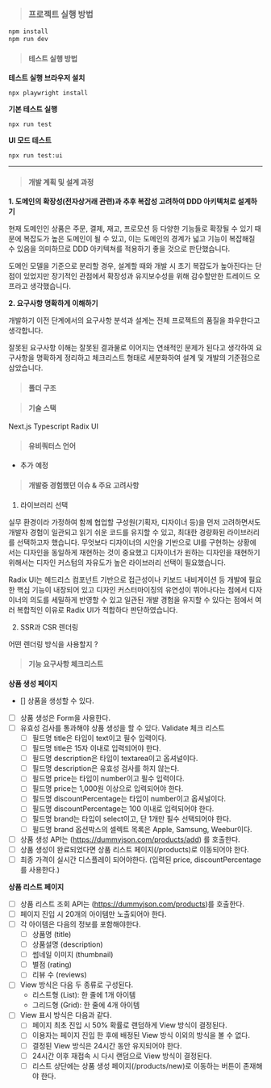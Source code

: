 > ### 프로젝트 실행 방법

```js
npm install
npm run dev
```

> #### 테스트 실행 방법

**테스트 실행 브라우저 설치**

```
npx playwright install
```

**기본 테스트 실행**

```
npx run test
```

**UI 모드 테스트**

```
npx run test:ui
```

---

> #### 개발 계획 및 설계 과정

**1. 도메인의 확장성(전자상거래 관련)과 추후 복잡성 고려하여 DDD 아키텍처로 설계하기**

현재 도메인인 상품은 주문, 결제, 재고, 프로모션 등 다양한 기능들로 확장될 수 있기 때문에 복잡도가 높은 도메인이 될 수 있고, 이는 도메인의 경계가 넓고 기능이 복잡해질 수 있음을 의미하므로 DDD 아키텍쳐를 적용하기 좋을 것으로 판단했습니다.

도메인 모델을 기준으로 분리할 경우, 설계할 때와 개발 시 초기 복잡도가 높아진다는 단점이 있었지만 장기적인 관점에서 확장성과 유지보수성을 위해 감수할만한 트레이드 오프라고 생각했습니다.

**2. 요구사항 명확하게 이해하기**

개발하기 이전 단계에서의 요구사항 분석과 설계는 전체 프로젝트의 품질을 좌우한다고 생각합니다.

잘못된 요구사항 이해는 잘못된 결과물로 이어지는 연쇄적인 문제가 된다고 생각하여 요구사항을 명확하게 정리하고 체크리스트 형태로 세분화하여 설계 및 개발의 기준점으로 삼았습니다.

> #### 폴더 구조

> #### 기술 스택

Next.js
Typescript
Radix UI

> #### 유비쿼터스 언어

- 추가 예정

> #### 개발중 경험했던 이슈 & 주요 고려사항

1. 라이브러리 선택

실무 환경이라 가정하여 함께 협업할 구성원(기획자, 디자이너 등)을 먼저 고려하면서도 개발자 경험이 일관되고 읽기 쉬운 코드를 유지할 수 있고, 최대한 경량화된 라이브러리를 선택하고자 했습니다.
무엇보다 디자이너의 시안을 기반으로 UI를 구현하는 상황에서는 디자인을 동일하게 재현하는 것이 중요했고
디자이너가 원하는 디자인을 재현하기 위해서는 디자인 커스텀의 자유도가 높은 라이브러리 선택이 필요했습니다.

Radix UI는 헤드리스 컴포넌트 기반으로 접근성이나 키보드 내비게이션 등 개발에 필요한 핵심 기능이 내장되어 있고 디자인 커스터마이징의 유연성이 뛰어나다는 점에서 디자이너의 의도를 세밀하게 반영할 수 있고 일관된 개발 경험을 유지할 수 있다는 점에서 여러 복합적인 이유로 Radix UI가 적합하다 판단하였습니다.

2. SSR과 CSR 렌더링

어떤 렌더링 방식을 사용할지 ?

> #### 기능 요구사항 체크리스트

**상품 생성 페이지**

- [] 상품을 생성할 수 있다.
- [ ] 상품 생성은 Form을 사용한다.
- [ ] 유효성 검사를 통과해야 상품 생성을 할 수 있다.
      Validate 체크 리스트
  - [ ] 필드명 title은 타입이 text이고 필수 입력이다.
  - [ ] 필드명 title은 15자 이내로 입력되어야 한다.
  - [ ] 필드명 description은 타입이 textarea이고 옵셔널이다.
  - [ ] 필드명 description은 유효성 검사를 하지 않는다.
  - [ ] 필드명 price는 타입이 number이고 필수 입력이다.
  - [ ] 필드명 price는 1,000원 이상으로 입력되어야 한다.
  - [ ] 필드명 discountPercentage는 타입이 number이고 옵셔널이다.
  - [ ] 필드명 discountPercentage는 100 이내로 입력되어야 한다.
  - [ ] 필드명 brand는 타입이 select이고, 단 1개만 필수 선택되어야 한다.
  - [ ] 필드명 brand 옵션박스의 셀렉트 목록은 Apple, Samsung, Weebur이다.
- [ ] 상품 생성 API는 (https://dummyjson.com/products/add) 를 호출한다.
- [ ] 상품 생성이 완료되었다면 상품 리스트 페이지(/products)로 이동되어야 한다.
- [ ] 최종 가격이 실시간 디스플레이 되어야한다. (입력된 price, discountPercentage를 사용한다.)

**상품 리스트 페이지**

- [ ] 상품 리스트 조회 API는 (https://dummyjson.com/products)를 호출한다.
- [ ] 페이지 진입 시 20개의 아이템만 노출되어야 한다.
- [ ] 각 아이템은 다음의 정보를 포함해야한다.
  - [ ] 상품명 (title)
  - [ ] 상품설명 (description)
  - [ ] 썸네일 이미지 (thumbnail)
  - [ ] 별점 (rating)
  - [ ] 리뷰 수 (reviews)
- [ ] View 방식은 다음 두 종류로 구성된다.
  - 리스트형 (List): 한 줄에 1개 아이템
  - 그리드형 (Grid): 한 줄에 4개 아이템
- [ ] View 표시 방식은 다음과 같다.
  - [ ] 페이지 최초 진입 시 50% 확률로 랜덤하게 View 방식이 결정된다.
  - [ ] 이용자는 페이지 진입 한 후에 배정된 View 방식 이외의 방식을 볼 수 없다.
  - [ ] 결정된 View 방식은 24시간 동안 유지되어야 한다.
  - [ ] 24시간 이후 재접속 시 다시 랜덤으로 View 방식이 결정된다.
  - [ ] 리스트 상단에는 상품 생성 페이지(/products/new)로 이동하는 버튼이 존재해야 한다.
